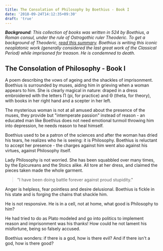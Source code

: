 ```yaml
---
title: The Consolation of Philosophy by Boethius - Book I
date: '2018-09-24T14:12:35+09:30'
draft: 'true'
---
```

_**Background**: This collection of books was written in 524 by Boethius, a Roman consul, under the rule of Ostrogothic ruler Theoderic. To get a background of Theoderic, _[_read this summary_](https://www.kittythinks.com/yitzhak-hen-roman-barbarians-adaptation/)_. Boethius is writing this iconic neoplatonic work (generally considered the last great work of the Classical Period) while imprisoned for treason. He is condemned to death._

## The Consolation of Philosophy - Book I

A poem describing the vows of ageing and the shackles of imprisonment. Boethius is surrounded by muses, aiding him in grieving when a woman appears to him. She is clearly magical in nature: draped in a dress embroidered with the letters Π (pi, for practice) and Θ (theta, for theory), with books in her right hand and a scepter in her left.

The mysterious woman is not at all amused about the presence of the muses, they provide but "intemperate passion" instead of reason - an educated man like Boethius does not need emotional turmoil throwing him into depression, he needs reason to heal himself.

Boethius used to be a patron of the sciences and after the woman has dried his tears, he realizes who he is seeing: it is Philosophy. Boethius is reluctant to accept her presence - the charges against him went also against his virtues, against Philosophy itself.

Lady Philosophy is not worried. She has been squabbled over many times, by the Epicureans and the Stoics alike. All tore at her dress, and claimed the pieces taken made the whole garment.

> "I have been doing battle forever against proud stupidity."

Anger is helpless, fear pointless and desire delusional. Boethius is fickle in his state and is forging the chains that shackle him.

He is not responsive. He is in a cell, not at home, what good is Philosophy to him?

He had tried to do as Plato modeled and go into politics to implement reason and imprisonment was his thanks! How could he not lament his misfortune, being so falsely accused.

Boethius wonders: if there is a god, how is there evil? And if there isn't a god, how is there good?
